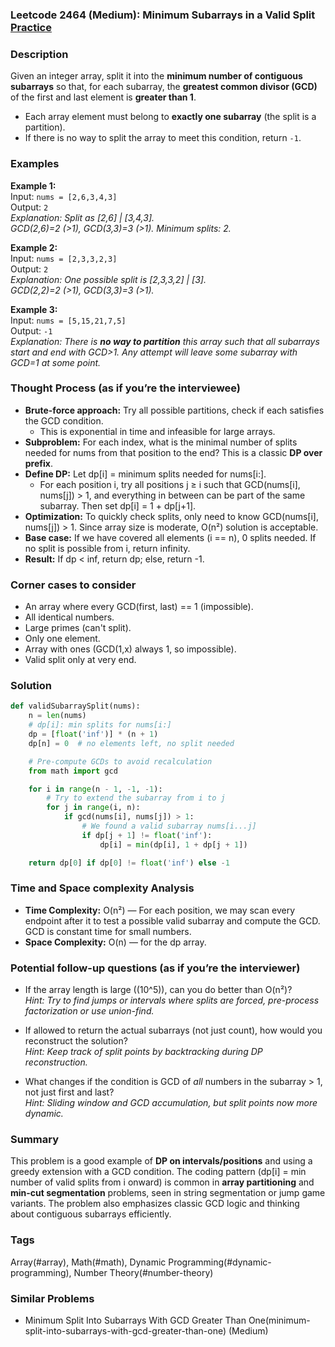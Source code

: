 ### Leetcode 2464 (Medium): Minimum Subarrays in a Valid Split [Practice](https://leetcode.com/problems/minimum-subarrays-in-a-valid-split)

### Description  
Given an integer array, split it into the **minimum number of contiguous subarrays** so that, for each subarray, the **greatest common divisor (GCD)** of the first and last element is **greater than 1**.  
- Each array element must belong to **exactly one subarray** (the split is a partition).
- If there is no way to split the array to meet this condition, return `-1`.

### Examples  

**Example 1:**  
Input: `nums = [2,6,3,4,3]`  
Output: `2`  
*Explanation: Split as [2,6] | [3,4,3].  
GCD(2,6)=2 (>1), GCD(3,3)=3 (>1). Minimum splits: 2.*

**Example 2:**  
Input: `nums = [2,3,3,2,3]`  
Output: `2`  
*Explanation: One possible split is [2,3,3,2] | [3].  
GCD(2,2)=2 (>1), GCD(3,3)=3 (>1).*

**Example 3:**  
Input: `nums = [5,15,21,7,5]`  
Output: `-1`  
*Explanation: There is **no way to partition** this array such that all subarrays start and end with GCD>1. Any attempt will leave some subarray with GCD=1 at some point.*

### Thought Process (as if you’re the interviewee)  
- **Brute-force approach:** Try all possible partitions, check if each satisfies the GCD condition.  
  - This is exponential in time and infeasible for large arrays.  
- **Subproblem:** For each index, what is the minimal number of splits needed for nums from that position to the end? This is a classic **DP over prefix**.
- **Define DP:** Let dp[i] = minimum splits needed for nums[i:].
  - For each position i, try all positions j ≥ i such that GCD(nums[i], nums[j]) > 1, and everything in between can be part of the same subarray. Then set dp[i] = 1 + dp[j+1].
- **Optimization:** To quickly check splits, only need to know GCD(nums[i], nums[j]) > 1. Since array size is moderate, O(n²) solution is acceptable.
- **Base case:** If we have covered all elements (i == n), 0 splits needed. If no split is possible from i, return infinity.
- **Result:** If dp < inf, return dp; else, return -1.

### Corner cases to consider  
- An array where every GCD(first, last) == 1 (impossible).
- All identical numbers.
- Large primes (can't split).
- Only one element.
- Array with ones (GCD(1,x) always 1, so impossible).
- Valid split only at very end.

### Solution

```python
def validSubarraySplit(nums):
    n = len(nums)
    # dp[i]: min splits for nums[i:]
    dp = [float('inf')] * (n + 1)
    dp[n] = 0  # no elements left, no split needed

    # Pre-compute GCDs to avoid recalculation
    from math import gcd

    for i in range(n - 1, -1, -1):
        # Try to extend the subarray from i to j
        for j in range(i, n):
            if gcd(nums[i], nums[j]) > 1:
                # We found a valid subarray nums[i...j]
                if dp[j + 1] != float('inf'):
                    dp[i] = min(dp[i], 1 + dp[j + 1])

    return dp[0] if dp[0] != float('inf') else -1
```

### Time and Space complexity Analysis  

- **Time Complexity:** O(n²) — For each position, we may scan every endpoint after it to test a possible valid subarray and compute the GCD. GCD is constant time for small numbers.
- **Space Complexity:** O(n) — for the dp array.

### Potential follow-up questions (as if you’re the interviewer)  

- If the array length is large (\(10^5\)), can you do better than O(n²)?  
  *Hint: Try to find jumps or intervals where splits are forced, pre-process factorization or use union-find.*

- If allowed to return the actual subarrays (not just count), how would you reconstruct the solution?  
  *Hint: Keep track of split points by backtracking during DP reconstruction.*

- What changes if the condition is GCD of *all* numbers in the subarray > 1, not just first and last?  
  *Hint: Sliding window and GCD accumulation, but split points now more dynamic.*

### Summary
This problem is a good example of **DP on intervals/positions** and using a greedy extension with a GCD condition. The coding pattern (dp[i] = min number of valid splits from i onward) is common in **array partitioning** and **min-cut segmentation** problems, seen in string segmentation or jump game variants. The problem also emphasizes classic GCD logic and thinking about contiguous subarrays efficiently.

### Tags
Array(#array), Math(#math), Dynamic Programming(#dynamic-programming), Number Theory(#number-theory)

### Similar Problems
- Minimum Split Into Subarrays With GCD Greater Than One(minimum-split-into-subarrays-with-gcd-greater-than-one) (Medium)